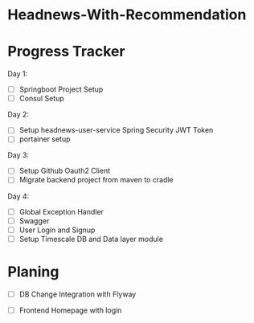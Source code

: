 # Headnews-With-Recommendation



# Progress Tracker

Day 1:

- [ ] Springboot Project Setup
- [ ] Consul Setup

Day 2:

- [ ] Setup headnews-user-service Spring Security JWT Token
- [ ] portainer setup

Day 3:

- [ ] Setup Github Oauth2 Client
- [ ] Migrate backend project from maven to cradle

Day 4:

- [ ]  Global Exception Handler
- [ ] Swagger
- [ ] User Login and Signup
- [ ] Setup Timescale DB and Data layer module

# Planing 

- [ ] DB Change Integration with Flyway

- [ ] Frontend Homepage with login

  